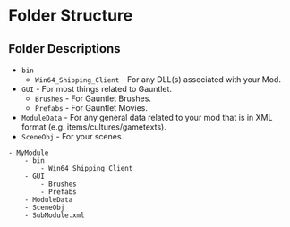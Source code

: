 # Folder Structure

## Folder Descriptions

* `bin`
  * `Win64_Shipping_Client` - For any DLL\(s\) associated with your Mod.
* `GUI` - For most things related to Gauntlet.
  * `Brushes` - For Gauntlet Brushes.
  * `Prefabs` - For Gauntlet Movies.
* `ModuleData` - For any general data related to your mod that is in XML format \(e.g. items/cultures/gametexts\).
* `SceneObj` - For your scenes.

```text
- MyModule
    - bin
        - Win64_Shipping_Client
    - GUI
        - Brushes
        - Prefabs
    - ModuleData
    - SceneObj
    - SubModule.xml
```

